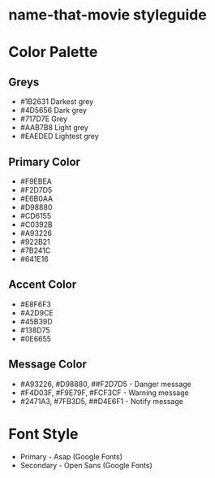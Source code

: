 # name-that-movie styleguide

# Color Palette

## Greys
* #1B2631 Darkest grey
* #4D5656 Dark grey
* #717D7E Grey
* #AAB7B8 Light grey
* #EAEDED Lightest grey

## Primary Color
* #F9EBEA 
* #F2D7D5
* #E6B0AA
* #D98880
* #CD6155
* #C0392B
* #A93226
* #922B21
* #7B241C
* #641E16

## Accent Color
* #E8F6F3
* #A2D9CE
* #45B39D
* #138D75
* #0E6655

## Message Color
* #A93226, #D98880, ##F2D7D5 - Danger message
* #F4D03F, #F9E79F, #FCF3CF - Warning message
* #2471A3, #7FB3D5, ##D4E6F1 - Notify message

# Font Style
* Primary - Asap (Google Fonts)
* Secondary - Open Sans (Google Fonts) 